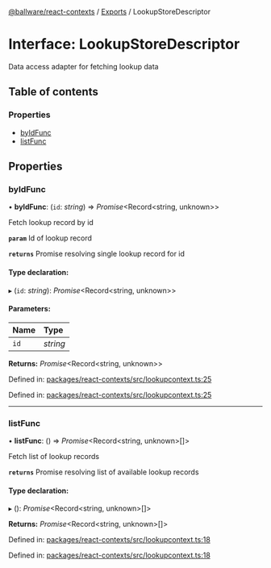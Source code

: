 [@ballware/react-contexts](../README.md) / [Exports](../modules.md) / LookupStoreDescriptor

# Interface: LookupStoreDescriptor

Data access adapter for fetching lookup data

## Table of contents

### Properties

- [byIdFunc](lookupstoredescriptor.md#byidfunc)
- [listFunc](lookupstoredescriptor.md#listfunc)

## Properties

### byIdFunc

• **byIdFunc**: (`id`: *string*) => *Promise*<Record<string, unknown\>\>

Fetch lookup record by id

**`param`** Id of lookup record

**`returns`** Promise resolving single lookup record for id

#### Type declaration:

▸ (`id`: *string*): *Promise*<Record<string, unknown\>\>

#### Parameters:

Name | Type |
:------ | :------ |
`id` | *string* |

**Returns:** *Promise*<Record<string, unknown\>\>

Defined in: [packages/react-contexts/src/lookupcontext.ts:25](https://github.com/ballware/ballware-client/blob/88ab695/packages/react-contexts/src/lookupcontext.ts#L25)

Defined in: [packages/react-contexts/src/lookupcontext.ts:25](https://github.com/ballware/ballware-client/blob/88ab695/packages/react-contexts/src/lookupcontext.ts#L25)

___

### listFunc

• **listFunc**: () => *Promise*<Record<string, unknown\>[]\>

Fetch list of lookup records

**`returns`** Promise resolving list of available lookup records

#### Type declaration:

▸ (): *Promise*<Record<string, unknown\>[]\>

**Returns:** *Promise*<Record<string, unknown\>[]\>

Defined in: [packages/react-contexts/src/lookupcontext.ts:18](https://github.com/ballware/ballware-client/blob/88ab695/packages/react-contexts/src/lookupcontext.ts#L18)

Defined in: [packages/react-contexts/src/lookupcontext.ts:18](https://github.com/ballware/ballware-client/blob/88ab695/packages/react-contexts/src/lookupcontext.ts#L18)

